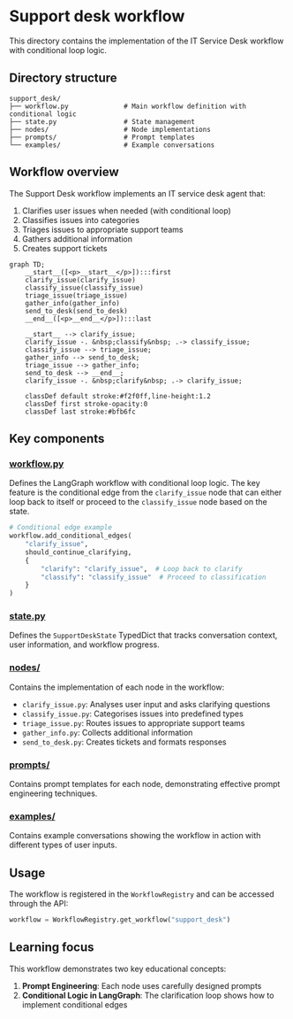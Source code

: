 # Support desk workflow

This directory contains the implementation of the IT Service Desk workflow with conditional loop logic.

## Directory structure

```
support_desk/
├── workflow.py              # Main workflow definition with conditional logic
├── state.py                 # State management
├── nodes/                   # Node implementations
├── prompts/                 # Prompt templates
└── examples/                # Example conversations
```

## Workflow overview

The Support Desk workflow implements an IT service desk agent that:

1. Clarifies user issues when needed (with conditional loop)
2. Classifies issues into categories
3. Triages issues to appropriate support teams
4. Gathers additional information
5. Creates support tickets

```mermaid
graph TD;
    __start__([<p>__start__</p>]):::first
    clarify_issue(clarify_issue)
    classify_issue(classify_issue)
    triage_issue(triage_issue)
    gather_info(gather_info)
    send_to_desk(send_to_desk)
    __end__([<p>__end__</p>]):::last

    __start__ --> clarify_issue;
    clarify_issue -. &nbsp;classify&nbsp; .-> classify_issue;
    classify_issue --> triage_issue;
    gather_info --> send_to_desk;
    triage_issue --> gather_info;
    send_to_desk --> __end__;
    clarify_issue -. &nbsp;clarify&nbsp; .-> clarify_issue;
    
    classDef default stroke:#f2f0ff,line-height:1.2
    classDef first stroke-opacity:0
    classDef last stroke:#bfb6fc
```

## Key components

### [workflow.py](workflow.py)

Defines the LangGraph workflow with conditional loop logic. The key feature is the conditional edge from the `clarify_issue` node that can either loop back to itself or proceed to the `classify_issue` node based on the state.

```python
# Conditional edge example
workflow.add_conditional_edges(
    "clarify_issue",
    should_continue_clarifying,
    {
        "clarify": "clarify_issue",  # Loop back to clarify
        "classify": "classify_issue"  # Proceed to classification
    }
)
```

### [state.py](state.py)

Defines the `SupportDeskState` TypedDict that tracks conversation context, user information, and workflow progress.

### [nodes/](nodes/)

Contains the implementation of each node in the workflow:
- `clarify_issue.py`: Analyses user input and asks clarifying questions
- `classify_issue.py`: Categorises issues into predefined types
- `triage_issue.py`: Routes issues to appropriate support teams
- `gather_info.py`: Collects additional information
- `send_to_desk.py`: Creates tickets and formats responses

### [prompts/](prompts/)

Contains prompt templates for each node, demonstrating effective prompt engineering techniques.

### [examples/](examples/)

Contains example conversations showing the workflow in action with different types of user inputs.

## Usage

The workflow is registered in the `WorkflowRegistry` and can be accessed through the API:

```python
workflow = WorkflowRegistry.get_workflow("support_desk")
```

## Learning focus

This workflow demonstrates two key educational concepts:

1. **Prompt Engineering**: Each node uses carefully designed prompts
2. **Conditional Logic in LangGraph**: The clarification loop shows how to implement conditional edges